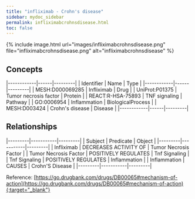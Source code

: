 ```yaml
---
title: "infliximab - Crohn's disease"
sidebar: mydoc_sidebar
permalink: infliximabcrohnsdisease.html
toc: false 
---
```


{% include image.html url="images/infliximabcrohnsdisease.png" file="infliximabcrohnsdisease.png" alt="infliximabcrohnsdisease" %}

## Concepts

|------------|------|---------|
| Identifier | Name | Type    |
|------------|------|---------|
| MESH:D000069285 | Infliximab | Drug |
| UniProt:P01375 | Tumor necrosis factor | Protein |
| REACT:R-HSA-75893 | TNF signaling | Pathway |
| GO:0006954 | Inflammation | BiologicalProcess |
| MESH:D003424 | Crohn's disease | Disease |
|------------|------|---------|

## Relationships

|---------|-----------|---------|
| Subject | Predicate | Object  |
|---------|-----------|---------|
| Infliximab | DECREASES ACTIVITY OF | Tumor Necrosis Factor |
| Tumor Necrosis Factor | POSITIVELY REGULATES | Tnf Signaling |
| Tnf Signaling | POSITIVELY REGULATES | Inflammation |
| Inflammation | CAUSES | Crohn'S Disease |
|---------|-----------|---------|

Reference: [https://go.drugbank.com/drugs/DB00065#mechanism-of-action](https://go.drugbank.com/drugs/DB00065#mechanism-of-action){:target="_blank"}